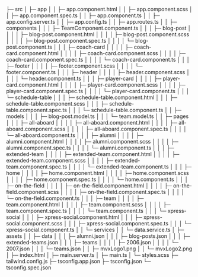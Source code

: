 ├─ src
│ ├─ app
│ │ ├─ app.component.html
│ │ ├─ app.component.scss
│ │ ├─ app.component.spec.ts
│ │ ├─ app.component.ts
│ │ ├─ app.config.server.ts
│ │ ├─ app.config.ts
│ │ ├─ app.routes.ts
│ │ ├─ components
│ │ │ ├─ TeamComponent.component.ts
│ │ │ ├─ blog-post
│ │ │ │ ├─ blog-post.component.html
│ │ │ │ ├─ blog-post.component.scss
│ │ │ │ ├─ blog-post.component.spec.ts
│ │ │ │ └─ blog-post.component.ts
│ │ │ ├─ coach-card
│ │ │ │ ├─ coach-card.component.html
│ │ │ │ ├─ coach-card.component.scss
│ │ │ │ ├─ coach-card.component.spec.ts
│ │ │ │ └─ coach-card.component.ts
│ │ │ ├─ footer
│ │ │ │ ├─ footer.component.scss
│ │ │ │ └─ footer.component.ts
│ │ │ ├─ header
│ │ │ │ ├─ header.component.scss
│ │ │ │ └─ header.component.ts
│ │ │ ├─ player-card
│ │ │ │ ├─ player-card.component.html
│ │ │ │ ├─ player-card.component.scss
│ │ │ │ ├─ player-card.component.spec.ts
│ │ │ │ └─ player-card.component.ts
│ │ │ └─ schedule-table
│ │ │ ├─ schedule-table.component.html
│ │ │ ├─ schedule-table.component.scss
│ │ │ ├─ schedule-table.component.spec.ts
│ │ │ └─ schedule-table.component.ts
│ │ ├─ models
│ │ │ ├─ blog-post.model.ts
│ │ │ └─ team.model.ts
│ │ ├─ pages
│ │ │ ├─ all-aboard
│ │ │ │ ├─ all-aboard.component.html
│ │ │ │ ├─ all-aboard.component.scss
│ │ │ │ ├─ all-aboard.component.spec.ts
│ │ │ │ └─ all-aboard.component.ts
│ │ │ ├─ alumni
│ │ │ │ ├─ alumni.component.html
│ │ │ │ ├─ alumni.component.scss
│ │ │ │ ├─ alumni.component.spec.ts
│ │ │ │ └─ alumni.component.ts
│ │ │ ├─ extended-team
│ │ │ │ ├─ extended-team.component.html
│ │ │ │ ├─ extended-team.component.scss
│ │ │ │ ├─ extended-team.component.spec.ts
│ │ │ │ └─ extended-team.component.ts
│ │ │ ├─ home
│ │ │ │ ├─ home.component.html
│ │ │ │ ├─ home.component.scss
│ │ │ │ ├─ home.component.spec.ts
│ │ │ │ └─ home.component.ts
│ │ │ ├─ on-the-field
│ │ │ │ ├─ on-the-field.component.html
│ │ │ │ ├─ on-the-field.component.scss
│ │ │ │ ├─ on-the-field.component.spec.ts
│ │ │ │ └─ on-the-field.component.ts
│ │ │ ├─ team
│ │ │ │ ├─ team.component.html
│ │ │ │ ├─ team.component.scss
│ │ │ │ ├─ team.component.spec.ts
│ │ │ │ └─ team.component.ts
│ │ │ └─ xpress-social
│ │ │ ├─ xpress-social.component.html
│ │ │ ├─ xpress-social.component.scss
│ │ │ ├─ xpress-social.component.spec.ts
│ │ │ └─ xpress-social.component.ts
│ │ └─ services
│ │ └─ data.service.ts
│ ├─ assets
│ │ ├─ data
│ │ │ ├─ alumni.json
│ │ │ ├─ blog-posts.json
│ │ │ ├─ extended-teams.json
│ │ │ ├─ teams
│ │ │ │ ├─ 2006.json
│ │ │ │ └─ 2007.json
│ │ │ └─ teams.json
│ │ ├─ mvxLogo1.png
│ │ └─ mvxLogo2.png
│ ├─ index.html
│ ├─ main.server.ts
│ ├─ main.ts
│ └─ styles.scss
├─ tailwind.config.js
├─ tsconfig.app.json
├─ tsconfig.json
└─ tsconfig.spec.json

```

```

